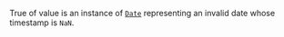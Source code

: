 True of value is an instance of [`Date`](https://developer.mozilla.org/en-US/docs/Web/JavaScript/Reference/Global_Objects/Date) representing an invalid date whose timestamp is `NaN`.
